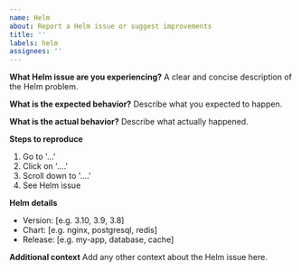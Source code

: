```yaml
---
name: Helm
about: Report a Helm issue or suggest improvements
title: ''
labels: helm
assignees: ''
---
```


**What Helm issue are you experiencing?**
A clear and concise description of the Helm problem.

**What is the expected behavior?**
Describe what you expected to happen.

**What is the actual behavior?**
Describe what actually happened.

**Steps to reproduce**
1. Go to '...'
2. Click on '....'
3. Scroll down to '....'
4. See Helm issue

**Helm details**
- Version: [e.g. 3.10, 3.9, 3.8]
- Chart: [e.g. nginx, postgresql, redis]
- Release: [e.g. my-app, database, cache]

**Additional context**
Add any other context about the Helm issue here.
